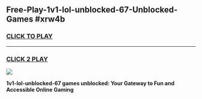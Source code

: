 
## Free-Play-1v1-lol-unblocked-67-Unblocked-Games #xrw4b
<h3>
<a href="https://news.freeplayer.one?title=1v1-lol-unblocked-67&ref=8M">CLICK TO PLAY</a></h3>
<hr>

<h3>
<a href="https://news.freeplayer.one?title=1v1-lol-unblocked-67&ref=8M">CLICK 2 PLAY</a>
  
</h3>

<a href="https://news.freeplayer.one?title=1v1-lol-unblocked-67&ref=8M"><img src="https://clearcache.store/games.png"></a>


**1v1-lol-unblocked-67 games unblocked: Your Gateway to Fun and Accessible Online Gaming**
